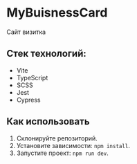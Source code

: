 # MyBuisnessCard

Сайт визитка

## Стек технологий:

- Vite
- TypeScript
- SCSS
- Jest
- Cypress

## Как использовать

1. Склонируйте репозиторий.
2. Установите зависимости: `npm install`.
3. Запустите проект: `npm run dev`.
